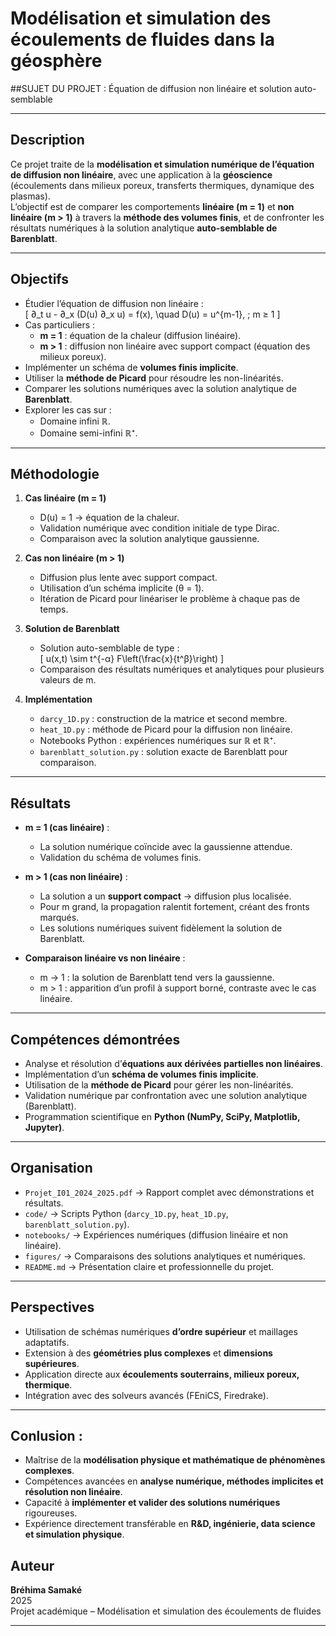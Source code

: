 # Modélisation et simulation des écoulements de fluides dans la géosphère  
##SUJET DU PROJET : Équation de diffusion non linéaire et solution auto-semblable

---

##  Description
Ce projet traite de la **modélisation et simulation numérique de l’équation de diffusion non linéaire**, avec une application à la **géoscience** (écoulements dans milieux poreux, transferts thermiques, dynamique des plasmas).  
L’objectif est de comparer les comportements **linéaire (m = 1)** et **non linéaire (m > 1)** à travers la **méthode des volumes finis**, et de confronter les résultats numériques à la solution analytique **auto-semblable de Barenblatt**.

---

##  Objectifs
- Étudier l’équation de diffusion non linéaire :  
  \[
  ∂_t u - ∂_x (D(u) ∂_x u) = f(x), \quad D(u) = u^{m-1}, \; m ≥ 1
  \]
- Cas particuliers :  
  - **m = 1** : équation de la chaleur (diffusion linéaire).  
  - **m > 1** : diffusion non linéaire avec support compact (équation des milieux poreux).  
- Implémenter un schéma de **volumes finis implicite**.  
- Utiliser la **méthode de Picard** pour résoudre les non-linéarités.  
- Comparer les solutions numériques avec la solution analytique de **Barenblatt**.  
- Explorer les cas sur :  
  - Domaine infini ℝ.  
  - Domaine semi-infini ℝ⁺.  

---

## Méthodologie
1. **Cas linéaire (m = 1)**  
   - D(u) = 1 → équation de la chaleur.  
   - Validation numérique avec condition initiale de type Dirac.  
   - Comparaison avec la solution analytique gaussienne.  

2. **Cas non linéaire (m > 1)**  
   - Diffusion plus lente avec support compact.  
   - Utilisation d’un schéma implicite (θ = 1).  
   - Itération de Picard pour linéariser le problème à chaque pas de temps.  

3. **Solution de Barenblatt**  
   - Solution auto-semblable de type :  
     \[
     u(x,t) \sim t^{-α} F\left(\frac{x}{t^β}\right)
     \]  
   - Comparaison des résultats numériques et analytiques pour plusieurs valeurs de m.  

4. **Implémentation**  
   - `darcy_1D.py` : construction de la matrice et second membre.  
   - `heat_1D.py` : méthode de Picard pour la diffusion non linéaire.  
   - Notebooks Python : expériences numériques sur ℝ et ℝ⁺.  
   - `barenblatt_solution.py` : solution exacte de Barenblatt pour comparaison.  

---

##  Résultats
- **m = 1 (cas linéaire)** :  
  - La solution numérique coïncide avec la gaussienne attendue.  
  - Validation du schéma de volumes finis.  

- **m > 1 (cas non linéaire)** :  
  - La solution a un **support compact** → diffusion plus localisée.  
  - Pour m grand, la propagation ralentit fortement, créant des fronts marqués.  
  - Les solutions numériques suivent fidèlement la solution de Barenblatt.  

- **Comparaison linéaire vs non linéaire** :  
  - m → 1 : la solution de Barenblatt tend vers la gaussienne.  
  - m > 1 : apparition d’un profil à support borné, contraste avec le cas linéaire.  

---

##  Compétences démontrées
- Analyse et résolution d’**équations aux dérivées partielles non linéaires**.  
- Implémentation d’un **schéma de volumes finis implicite**.  
- Utilisation de la **méthode de Picard** pour gérer les non-linéarités.  
- Validation numérique par confrontation avec une solution analytique (Barenblatt).  
- Programmation scientifique en **Python (NumPy, SciPy, Matplotlib, Jupyter)**.  

---

##  Organisation
- `Projet_I01_2024_2025.pdf` → Rapport complet avec démonstrations et résultats.  
- `code/` → Scripts Python (`darcy_1D.py`, `heat_1D.py`, `barenblatt_solution.py`).  
- `notebooks/` → Expériences numériques (diffusion linéaire et non linéaire).  
- `figures/` → Comparaisons des solutions analytiques et numériques.  
- `README.md` → Présentation claire et professionnelle du projet.  

---

##  Perspectives
- Utilisation de schémas numériques **d’ordre supérieur** et maillages adaptatifs.  
- Extension à des **géométries plus complexes** et **dimensions supérieures**.  
- Application directe aux **écoulements souterrains, milieux poreux, thermique**.  
- Intégration avec des solveurs avancés (FEniCS, Firedrake).  

---

## Conlusion : 
- Maîtrise de la **modélisation physique et mathématique de phénomènes complexes**.  
- Compétences avancées en **analyse numérique, méthodes implicites et résolution non linéaire**.  
- Capacité à **implémenter et valider des solutions numériques** rigoureuses.  
- Expérience directement transférable en **R&D, ingénierie, data science et simulation physique**.


##  Auteur
**Bréhima Samaké**  
2025  
 Projet académique – Modélisation et simulation des écoulements de fluides  

---

